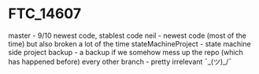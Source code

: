 # FTC_14607

master - 9/10 newest code, stablest code
neil - newest code (most of the time) but also broken a lot of the time
stateMachineProject - state machine side project
backup - a backup if we somehow mess up the repo (which has happened before)
every other branch - pretty irrelevant ¯\_(ツ)_/¯
